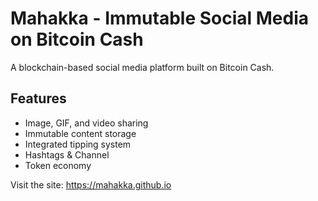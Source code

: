 # Mahakka - Immutable Social Media on Bitcoin Cash

A blockchain-based social media platform built on Bitcoin Cash.

## Features
- Image, GIF, and video sharing
- Immutable content storage
- Integrated tipping system
- Hashtags & Channel
- Token economy

Visit the site: https://mahakka.github.io